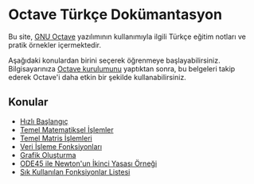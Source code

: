 # Octave Türkçe Dokümantasyon

Bu site, [GNU Octave](https://octave.org/) yazılımının kullanımıyla ilgili Türkçe eğitim notları ve pratik örnekler içermektedir.

Aşağıdaki konulardan birini seçerek öğrenmeye başlayabilirsiniz. Bilgisayarınıza [Octave kurulumunu](https://octave.org/download) yaptıktan sonra, bu belgeleri takip ederek Octave'i daha etkin bir şekilde kullanabilirsiniz.

## Konular

- [Hızlı Başlangıç](Octave_hizli_baslangic.md)
- [Temel Matematiksel İşlemler](Octave_temel_matematik.md)
- [Temel Matris İşlemleri](Octave_temel_matris.md)
- [Veri İşleme Fonksiyonları](Octave_veri_isleme.md)
- [Grafik Oluşturma](Octave_grafik_olusturma.md)
- [ODE45 ile Newton'un İkinci Yasası Örneği](Octave_ODE45_Newton.md)
- [Sık Kullanılan Fonksiyonlar Listesi](Octave_fonksiyon_listesi.md)
